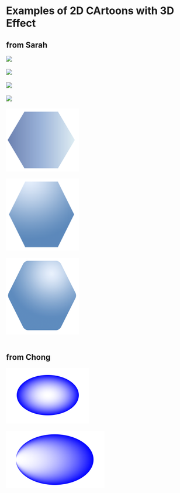 # Examples of 2D CArtoons with 3D Effect

## from Sarah
<img src="https://github.com/hackathonismb/2D-3D-Molecular-Cartoons/blob/main/2dcartoon/ink-circle1.svg" width="200"/><br><br>
<img src="https://github.com/hackathonismb/2D-3D-Molecular-Cartoons/blob/main/2dcartoon/ink-hex1.svg" width="200"/><br><br>
<img src="https://github.com/hackathonismb/2D-3D-Molecular-Cartoons/blob/main/2dcartoon/ink-rect1.svg" width="200"/><br><br>
<img src="https://github.com/hackathonismb/2D-3D-Molecular-Cartoons/blob/main/2dcartoon/ink-tri1.svg" width="200"/><br><br>
<img src="https://github.com/hackathonismb/2D-3D-Molecular-Cartoons/blob/main/2dcartoon/image1-sarah.png" width="200"/><br><br>
<img src="https://github.com/hackathonismb/2D-3D-Molecular-Cartoons/blob/main/2dcartoon/image2-sarah.png" width="200"/><br><br>
<img src="https://github.com/hackathonismb/2D-3D-Molecular-Cartoons/blob/main/2dcartoon/image3-sarah.png" width="200"/><br><br>

## from Chong
<img src="https://github.com/hackathonismb/2D-3D-Molecular-Cartoons/blob/main/2dcartoon/image1-chong.png"/><br><br>
<img src="https://github.com/hackathonismb/2D-3D-Molecular-Cartoons/blob/main/2dcartoon/image2-chong.png"/><br><br>
